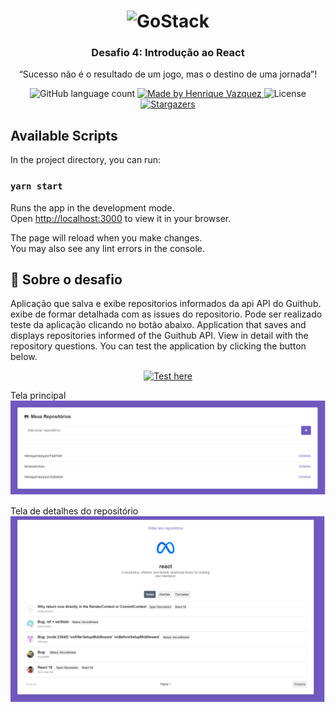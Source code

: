 <h1 align="center">
    <img alt="GoStack" src="https://rocketseat-cdn.s3-sa-east-1.amazonaws.com/bootcamp-header.png" width="200px" />
</h1>

<h3 align="center">
  Desafio 4: Introdução ao React
</h3>

<p align="center">“Sucesso não é o resultado de um jogo, mas o destino de uma jornada”!</blockquote>

<p align="center">
  <img alt="GitHub language count" src="https://img.shields.io/github/languages/count/HenriqueVazquez/meusrepositoriosGithub?color=%2304D361">

  <a href="https://www.linkedin.com/in/henrique-vazquez-11905ab6">
    <img alt="Made by Henrique Vazquez" src="https://img.shields.io/badge/made%20by-HenriqueVazquez-%2304D361">
  </a>

  <img alt="License" src="https://img.shields.io/badge/license-MIT-%2304D361">

  <a href="https://github.com/HenriqueVazquez/meusrepositoriosGithub/stargazers">
    <img alt="Stargazers" src="https://img.shields.io/github/stars/HenriqueVazquez/Desafio04?style=social">
  </a>
</p>


## Available Scripts

In the project directory, you can run:

### `yarn start`

Runs the app in the development mode.\
Open [http://localhost:3000](http://localhost:3000) to view it in your browser.

The page will reload when you make changes.\
You may also see any lint errors in the console.

## :rocket: Sobre o desafio

Aplicação que salva e exibe repositorios informados da api API do Guithub. exibe de formar detalhada com as issues do repositorio. Pode ser realizado teste da aplicação clicando no botão abaixo.
Application that saves and displays repositories informed of the Guithub API. View in detail with the repository questions. You can test the application by clicking the button below.

<p align="center">
  <a href="https://mybestrepo.netlify.app/" target="_blank" rel="noopener noreferrer">
    <img alt="Test here" src="https://img.shields.io/badge/Test%20here-MyBestRepo-%09165F">
  </a> </p>


Tela principal
<img alt="Main" src="https://github.com/HenriqueVazquez/meusrepositoriosGithub/blob/main/screenShot/Main.png">

Tela de detalhes do repositório
<img alt="repository" src="https://github.com/HenriqueVazquez/meusrepositoriosGithub/blob/main/screenShot/repositories.png">




